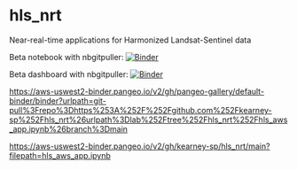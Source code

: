 # hls_nrt
Near-real-time applications for Harmonized Landsat-Sentinel data

Beta notebook with nbgitpuller: [![Binder](https://aws-uswest2-binder.pangeo.io/badge_logo.svg)](https://aws-uswest2-binder.pangeo.io/v2/gh/kearney-sp/hls_nrt/binder?urlpath=git-pull%3Frepo%3Dhttps%253A%252F%252Fgithub.com%252Fkearney-sp%252Fhls_nrt%26urlpath%3Dlab%252Ftree%252Fhls_nrt%252Fhls_aws_app.ipynb%26branch%3Dmain)

Beta dashboard with nbgitpuller: [![Binder](https://aws-uswest2-binder.pangeo.io/badge_logo.svg)](https://aws-uswest2-binder.pangeo.io/v2/gh/kearney-sp/hls_nrt/binder?urlpath=git-pull%3Frepo%3Dhttps%253A%252F%252Fgithub.com%252Fkearney-sp%252Fhls_nrt%26urlpath%3Dpanel%252Fhls_aws_app.ipynb%26branch%3Dmain)

https://aws-uswest2-binder.pangeo.io/v2/gh/pangeo-gallery/default-binder/binder?urlpath=git-pull%3Frepo%3Dhttps%253A%252F%252Fgithub.com%252Fkearney-sp%252Fhls_nrt%26urlpath%3Dlab%252Ftree%252Fhls_nrt%252Fhls_aws_app.ipynb%26branch%3Dmain


https://aws-uswest2-binder.pangeo.io/v2/gh/kearney-sp/hls_nrt/main?filepath=hls_aws_app.ipynb
